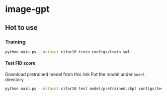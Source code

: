 # image-gpt

## Hot to use

### Training

```bash
python main.py --dataset cifar10 train configs/train.yml
```

#### Test FID score

Download pretrained model from this link
Put the model under `model` directory

```bash
python main.py --dataset cifar10 test model/pretrained.ckpt configs/test.yml
```
